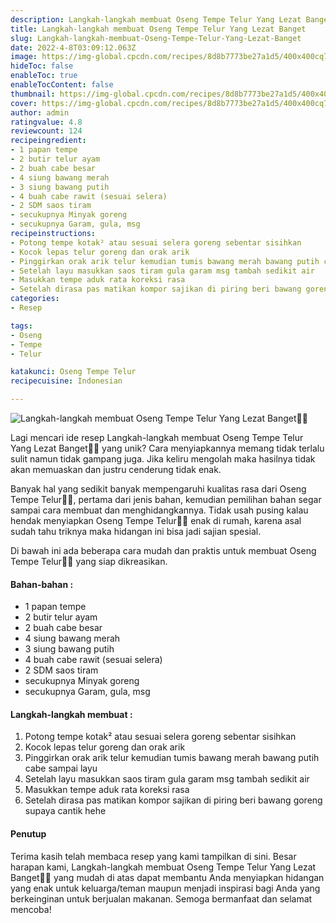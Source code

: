 ```yaml
---
description: Langkah-langkah membuat Oseng Tempe Telur Yang Lezat Banget"
title: Langkah-langkah membuat Oseng Tempe Telur Yang Lezat Banget
slug: Langkah-langkah-membuat-Oseng-Tempe-Telur-Yang-Lezat-Banget
date: 2022-4-8T03:09:12.063Z
image: https://img-global.cpcdn.com/recipes/8d8b7773be27a1d5/400x400cq70/photo.jpg
hideToc: false
enableToc: true
enableTocContent: false
thumbnail: https://img-global.cpcdn.com/recipes/8d8b7773be27a1d5/400x400cq70/photo.jpg
cover: https://img-global.cpcdn.com/recipes/8d8b7773be27a1d5/400x400cq70/photo.jpg
author: admin
ratingvalue: 4.8
reviewcount: 124
recipeingredient:
- 1 papan tempe
- 2 butir telur ayam
- 2 buah cabe besar
- 4 siung bawang merah
- 3 siung bawang putih
- 4 buah cabe rawit (sesuai selera)
- 2 SDM saos tiram
- secukupnya Minyak goreng
- secukupnya Garam, gula, msg
recipeinstructions:
- Potong tempe kotak² atau sesuai selera goreng sebentar sisihkan
- Kocok lepas telur goreng dan orak arik
- Pinggirkan orak arik telur kemudian tumis bawang merah bawang putih cabe sampai layu
- Setelah layu masukkan saos tiram gula garam msg tambah sedikit air
- Masukkan tempe aduk rata koreksi rasa
- Setelah dirasa pas matikan kompor sajikan di piring beri bawang goreng supaya cantik hehe
categories:
- Resep

tags:
- Oseng
- Tempe
- Telur

katakunci: Oseng Tempe Telur
recipecuisine: Indonesian

---
```


![Langkah-langkah membuat Oseng Tempe Telur Yang Lezat Banget👩‍🍳](https://img-global.cpcdn.com/recipes/8d8b7773be27a1d5/400x400cq70/photo.jpg)

Lagi mencari ide resep Langkah-langkah membuat Oseng Tempe Telur Yang Lezat Banget👩‍🍳 yang unik? Cara menyiapkannya memang tidak terlalu sulit namun tidak gampang juga. Jika keliru mengolah maka hasilnya tidak akan memuaskan dan justru cenderung tidak enak.

Banyak hal yang sedikit banyak mempengaruhi kualitas rasa dari Oseng Tempe Telur👩‍🍳, pertama dari jenis bahan, kemudian pemilihan bahan segar sampai cara membuat dan menghidangkannya. Tidak usah pusing kalau hendak menyiapkan Oseng Tempe Telur👩‍🍳 enak di rumah, karena asal sudah tahu triknya maka hidangan ini bisa jadi sajian spesial.

Di bawah ini ada beberapa cara mudah dan praktis untuk membuat Oseng Tempe Telur👩‍🍳 yang siap dikreasikan.

<!--inarticleads1-->

#### Bahan-bahan :

- 1 papan tempe
- 2 butir telur ayam
- 2 buah cabe besar
- 4 siung bawang merah
- 3 siung bawang putih
- 4 buah cabe rawit (sesuai selera)
- 2 SDM saos tiram
- secukupnya Minyak goreng
- secukupnya Garam, gula, msg

<!--inarticleads2-->

#### Langkah-langkah membuat :

1. Potong tempe kotak² atau sesuai selera goreng sebentar sisihkan
1. Kocok lepas telur goreng dan orak arik
1. Pinggirkan orak arik telur kemudian tumis bawang merah bawang putih cabe sampai layu
1. Setelah layu masukkan saos tiram gula garam msg tambah sedikit air
1. Masukkan tempe aduk rata koreksi rasa
1. Setelah dirasa pas matikan kompor sajikan di piring beri bawang goreng supaya cantik hehe

#### Penutup

Terima kasih telah membaca resep yang kami tampilkan di sini. Besar harapan kami, Langkah-langkah membuat Oseng Tempe Telur Yang Lezat Banget👩‍🍳 yang mudah di atas dapat membantu Anda menyiapkan hidangan yang enak untuk keluarga/teman maupun menjadi inspirasi bagi Anda yang berkeinginan untuk berjualan makanan. Semoga bermanfaat dan selamat mencoba!